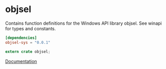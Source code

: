 # objsel #
Contains function definitions for the Windows API library objsel. See winapi for types and constants.

```toml
[dependencies]
objsel-sys = "0.0.1"
```

```rust
extern crate objsel;
```

[Documentation](https://retep998.github.io/doc/objsel/)
